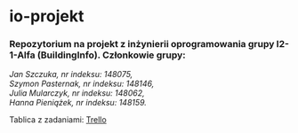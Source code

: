 # io-projekt
### Repozytorium na projekt z inżynierii oprogramowania grupy I2-1-Alfa (BuildingInfo). Członkowie grupy:  
*Jan Szczuka, nr indeksu: 148075,*  
*Szymon Pasternak, nr indeksu: 148146,*  
*Julia Mularczyk, nr indeksu: 148062,*  
*Hanna Pieniążek, nr indeksu: 148159.*  

Tablica z zadaniami: [Trello](https://trello.com/b/tkpaYw29)
